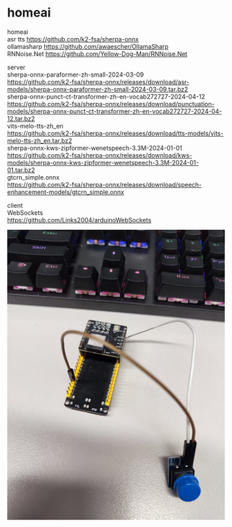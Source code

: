 # homeai  
homeai  
asr tts https://github.com/k2-fsa/sherpa-onnx  
ollamasharp https://github.com/awaescher/OllamaSharp  
RNNoise.Net https://github.com/Yellow-Dog-Man/RNNoise.Net  

server  
sherpa-onnx-paraformer-zh-small-2024-03-09   
https://github.com/k2-fsa/sherpa-onnx/releases/download/asr-models/sherpa-onnx-paraformer-zh-small-2024-03-09.tar.bz2   
sherpa-onnx-punct-ct-transformer-zh-en-vocab272727-2024-04-12  
https://github.com/k2-fsa/sherpa-onnx/releases/download/punctuation-models/sherpa-onnx-punct-ct-transformer-zh-en-vocab272727-2024-04-12.tar.bz2  
vits-melo-tts-zh_en   
https://github.com/k2-fsa/sherpa-onnx/releases/download/tts-models/vits-melo-tts-zh_en.tar.bz2  
sherpa-onnx-kws-zipformer-wenetspeech-3.3M-2024-01-01   
https://github.com/k2-fsa/sherpa-onnx/releases/download/kws-models/sherpa-onnx-kws-zipformer-wenetspeech-3.3M-2024-01-01.tar.bz2   
gtcrn_simple.onnx   
https://github.com/k2-fsa/sherpa-onnx/releases/download/speech-enhancement-models/gtcrn_simple.onnx   

client  
WebSockets   
https://github.com/Links2004/arduinoWebSockets  

![丐中丐](https://github.com/xue-fei/homeai/blob/main/%E5%BE%AE%E4%BF%A1%E5%9B%BE%E7%89%87_20250310111628.jpg)
